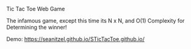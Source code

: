 Tic Tac Toe Web Game

The infamous game, except this time its N x N, and O(1) Complexity for Determining the winner!

Demo:
https://seanitzel.github.io/STicTacToe.github.io/
